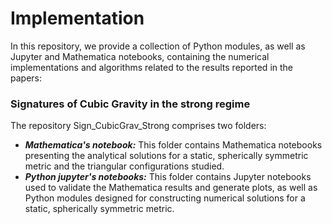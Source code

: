 # Implementation

In this repository, we provide a collection of Python modules, as well as Jupyter and Mathematica notebooks, containing the numerical implementations and algorithms related to the results reported in the papers:

### Signatures of Cubic Gravity in the strong regime
The repository Sign_CubicGrav_Strong comprises two folders:

- ***Mathematica's notebook:*** This folder contains Mathematica notebooks presenting the analytical solutions for a static, spherically symmetric metric and the triangular configurations studied.
- ***Python jupyter's notebooks:*** This folder contains Jupyter notebooks used to validate the Mathematica results and generate plots, as well as Python modules designed for constructing numerical solutions for a static, spherically symmetric metric.

